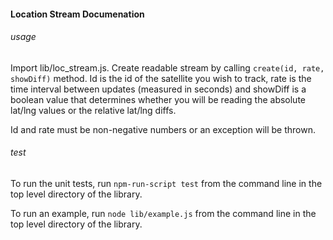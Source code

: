 #### Location Stream Documenation

###### usage
Import lib/loc\_stream.js. Create readable stream by calling `create(id, rate, showDiff)` method. Id is the id of the satellite you wish to track, rate is the time interval between updates (measured in seconds) and showDiff is a boolean value that determines whether you will be reading the absolute lat/lng values or the relative lat/lng diffs.

Id and rate must be non-negative numbers or an exception will be thrown.

###### test
To run the unit tests, run `npm-run-script test` from the command line in the top level directory of the library.

To run an example, run `node lib/example.js` from the command line in the top level directory of the library.
